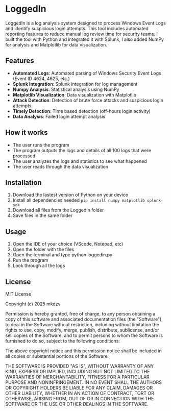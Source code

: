 # LoggedIn
LoggedIn is a log analysis system designed to process Windows Event Logs and identify suspicious login attempts. This tool includes automated reporting features to reduce manual log review time for security teams. I built the tool with Python and integrated it with Splunk, I also added NumPy for analysis and Matplotlib for data visualization.

## Features
- **Automated Logs**: Automated parsing of Windows Security Event Logs (Event ID 4624, 4625, etc.)
- **Splunk Integration**: Splunk integration for log management
- **Numpy Analysis**: Statistical analysis using NumPy
- **Matplotlib Visualization**: Data visualization with Matplotlib
- **Attack Detection**: Detection of brute force attacks and suspicious login attempts
- **Timely Detection**: Time based detection (off-hours login activity)
- **Data Analysis**: Failed login attempt analysis


## How it works
- The user runs the program
- The program outputs the logs and details of all 100 logs that were processed
- The user analyzes the logs and statistics to see what happened
- The user reads through the data visualization 

## Installation
1. Download the lastest version of Python on your device
2. Install all dependencies needed `pip install numpy matplotlib splunk-sdk`
3. Download all files from the LoggedIn folder
4. Save files in the same folder

## Usage
1. Open the IDE of your choice (VScode, Notepad, etc)
2. Open the folder with the files
3. Open the terminal and type python loggedin.py
4. Run the program
5. Look through all the logs
 
## License
MIT License

Copyright (c) 2025 mkdzv

Permission is hereby granted, free of charge, to any person obtaining a copy
of this software and associated documentation files (the "Software"), to deal
in the Software without restriction, including without limitation the rights
to use, copy, modify, merge, publish, distribute, sublicense, and/or sell
copies of the Software, and to permit persons to whom the Software is
furnished to do so, subject to the following conditions:

The above copyright notice and this permission notice shall be included in all
copies or substantial portions of the Software.

THE SOFTWARE IS PROVIDED "AS IS", WITHOUT WARRANTY OF ANY KIND, EXPRESS OR
IMPLIED, INCLUDING BUT NOT LIMITED TO THE WARRANTIES OF MERCHANTABILITY,
FITNESS FOR A PARTICULAR PURPOSE AND NONINFRINGEMENT. IN NO EVENT SHALL THE
AUTHORS OR COPYRIGHT HOLDERS BE LIABLE FOR ANY CLAIM, DAMAGES OR OTHER
LIABILITY, WHETHER IN AN ACTION OF CONTRACT, TORT OR OTHERWISE, ARISING FROM,
OUT OF OR IN CONNECTION WITH THE SOFTWARE OR THE USE OR OTHER DEALINGS IN THE
SOFTWARE.
